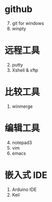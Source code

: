 # github

7. git for windows
8. winpty

# 远程工具

2. putty
3. Xshell & xftp

# 比较工具

1. winmerge

# 编辑工具

4. notepad3
5. vim
6. emacs

# 嵌入式 IDE

1. Arduino IDE
2. Keil
